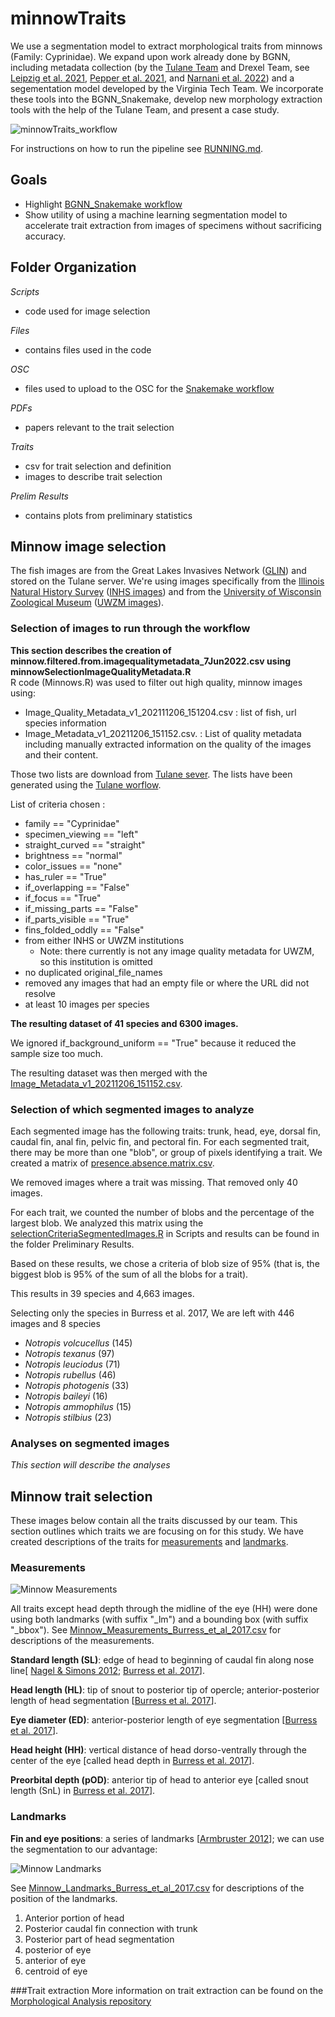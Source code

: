 # minnowTraits
We use a segmentation model to extract morphological traits from minnows (Family: Cyprinidae). We expand upon work already done by BGNN, including metadata collection (by the <a href="https://bgnn.tulane.edu/">Tulane Team</a> and Drexel Team, see <a href="https://link.springer.com/chapter/10.1007/978-3-030-71903-6_1">Leipzig et al. 2021</a>, <a href="https://ieeexplore.ieee.org/abstract/document/9651834?casa_token=gzgYa9cfbZAAAAAA:mFhU1Wc4bkBbL066-2Iwsec-eY2u_1h4FfgoDgGMnNqS5NLOTsJ0Jn78GOzU7tbbz4J-sw">Pepper et al. 2021</a>, and <a href="https://www.researchsquare.com/article/rs-1506561/latest.pdf">Narnani et al. 2022</a>) and a segementation model developed by the Virginia Tech Team. We incorporate these tools into the BGNN_Snakemake, develop new morphology extraction tools with the help of the Tulane Team, and present a case study.

![minnowTraits_workflow](https://github.com/hdr-bgnn/minnowTraits/blob/main/minnowTraits_workflow.png)

For instructions on how to run the pipeline see [RUNNING.md](RUNNING.md).

## Goals

* Highlight <a href="https://github.com/hdr-bgnn/BGNN_Snakemake">BGNN_Snakemake workflow</a>
* Show utility of using a machine learning segmentation model to accelerate trait extraction from images of specimens without sacrificing accuracy.

## Folder Organization

*Scripts*
- code used for image selection

*Files*
- contains files used in the code

*OSC*
- files used to upload to the OSC for the <a href="https://github.com/hdr-bgnn/BGNN_Snakemake">Snakemake workflow</a>

*PDFs*
- papers relevant to the trait selection

*Traits*
- csv for trait selection and definition
- images to describe trait selection

*Prelim Results*
- contains plots from preliminary statistics

## Minnow image selection

The fish images are from the Great Lakes Invasives Network (<a href="https://glin.com/">GLIN</a>) and stored on the Tulane server. We're using images specifically from the <a href="https://inhs.illinois.edu/">Illinois Natural History Survey</a> (<a href="http://www.tubri.org/HDR/INHS/">INHS images</a>) and from the <a href="https://uwzm.integrativebiology.wisc.edu/">University of Wisconsin Zoological Museum</a> (<a href="http://www.tubri.org/HDR/UWZM/">UWZM images</a>).

### Selection of images to run through the workflow

**This section describes the creation of minnow.filtered.from.imagequalitymetadata_7Jun2022.csv using minnowSelectionImageQualityMetadata.R**    
R code (Minnows.R) was used to filter out high quality, minnow images using:

- Image_Quality_Metadata_v1_202111206_151204.csv : list of fish, url species information
- Image_Metadata_v1_20211206_151152.csv. : List of quality metadata including manually extracted information on the quality of the images and their content.

Those two lists are download from <a href="https://bgnn.tulane.edu/hdrweb/hdr/imagemetadata/">Tulane sever</a>. The lists have been generated using the <a href="https://bgnn.tulane.edu/">Tulane worflow</a>.

List of criteria chosen :

* family == "Cyprinidae"
* specimen_viewing == "left"
* straight_curved == "straight"
* brightness == "normal"
* color_issues == "none"
* has_ruler == "True"
* if_overlapping == "False"
* if_focus == "True"
* if_missing_parts == "False"
* if_parts_visible == "True"
* fins_folded_oddly == "False"
* from either INHS or UWZM institutions
    - Note: there currently is not any image quality metadata for UWZM, so this institution is omitted
* no duplicated original_file_names
* removed any images that had an empty file or where the URL did not resolve
* at least 10 images per species

**The resulting dataset of 41 species and 6300 images.**

We ignored if_background_uniform == "True" because it reduced the sample size too much.

The resulting dataset was then merged with the <a href="https://github.com/hdr-bgnn/minnowTraits/blob/main/Files/Image_Quality_Metadata_v1_20211206_151204.csv">Image_Metadata_v1_20211206_151152.csv</a>.

### Selection of which segmented images to analyze

Each segmented image has the following traits: trunk, head, eye, dorsal fin, caudal fin, anal fin, pelvic fin, and pectoral fin. For each segmented trait, there may be more than one "blob", or group of pixels identifying a trait. We created a matrix of <a href="https://github.com/hdr-bgnn/minnowTraits/blob/main/Files/presence.absence.matrix.csv"> presence.absence.matrix.csv</a>.

We removed images where a trait was missing. That removed only 40 images.

For each trait, we counted the number of blobs and the percentage of the largest blob. We analyzed this matrix using the <a href="https://github.com/hdr-bgnn/minnowTraits/blob/main/Scripts/selectionCriteraSegmentedImages.R">selectionCriteriaSegmentedImages.R</a> in Scripts and results can be found in the folder Preliminary Results.

Based on these results, we chose a criteria of blob size of 95% (that is, the biggest blob is 95% of the sum of all the blobs for a trait).

This results in 39 species and 4,663 images.

Selecting only the species in Burress et al. 2017, We are left with 446 images and 8 species
* <i>Notropis volcucellus</i> (145)
* <i>Notropis texanus</i> (97)
* <i>Notropis leuciodus</i> (71)
* <i>Notropis rubellus</i> (46)
* <i>Notropis photogenis</i> (33)
* <i>Notropis baileyi</i> (16)
* <i>Notropis ammophilus</i> (15)
* <i>Notropis stilbius</i> (23)

### Analyses on segmented images

*This section will describe the analyses*

## Minnow trait selection

These images below contain all the traits discussed by our team. This section outlines which traits we are focusing on for this study. We have created descriptions of the traits for <a href="https://github.com/hdr-bgnn/minnowTraits/blob/main/Traits/MinnowMeasurements%20(trimmed%2028Jun2022).csv">measurements</a> and <a href="https://github.com/hdr-bgnn/minnowTraits/blob/main/Traits/MinnowLandmarks%20(trimmed%2028Jun2022).csv">landmarks</a>.

### Measurements
![Minnow Measurements](https://github.com/hdr-bgnn/minnowTraits/blob/main/Traits/Minnow_Measurements_Burress_et_al_2017.png)

All traits except head depth through the midline of the eye (HH) were done using both landmarks (with suffix "_lm") and a bounding box (with suffix "_bbox"). See <a href="https://github.com/hdr-bgnn/minnowTraits/blob/main/Traits/Minnow_Measurements_Burress_et_al_2017.csv">Minnow_Measurements_Burress_et_al_2017.csv</a> for descriptions of the measurements.

**Standard length (SL)**: edge of head to beginning of caudal fin along nose line[ <a href="https://www.sciencedirect.com/science/article/abs/pii/S1055790312000668">Nagel & Simons 2012</a>; <a href="https://onlinelibrary.wiley.com/doi/full/10.1111/jeb.13024">Burress et al. 2017</a>].

**Head length (HL)**: tip of snout to posterior tip of opercle; anterior-posterior length of head segmentation [<a href="https://onlinelibrary.wiley.com/doi/full/10.1111/jeb.13024">Burress et al. 2017</a>].

**Eye diameter (ED)**: anterior-posterior length of eye segmentation [<a href="https://onlinelibrary.wiley.com/doi/full/10.1111/jeb.13024">Burress et al. 2017</a>].

**Head height (HH)**: vertical distance of head dorso-ventrally through the center of the eye [called head depth in <a href="https://onlinelibrary.wiley.com/doi/full/10.1111/jeb.13024">Burress et al. 2017</a>].

**Preorbital depth (pOD)**: anterior tip of head to anterior eye [called snout length (SnL) in <a href="https://onlinelibrary.wiley.com/doi/full/10.1111/jeb.13024">Burress et al. 2017</a>].

### Landmarks
**Fin and eye positions**: a series of landmarks [<a href="https://www.biotaxa.org/Zootaxa/article/view/zootaxa.3586.1.3/44599">Armbruster 2012</a>]; we can use the segmentation to our advantage:

![Minnow Landmarks](https://github.com/hdr-bgnn/minnowTraits/blob/main/Traits/Minnow_Landmarks_Burress_et_al_2017.png)

See <a href="https://github.com/hdr-bgnn/minnowTraits/blob/main/Traits/Minnow_Landmarks_Burress_et_al_2017.csv">Minnow_Landmarks_Burress_et_al_2017.csv</a> for descriptions of the position of the landmarks.

1. Anterior portion of head
6. Posterior caudal fin connection with trunk
12. Posterior part of head segmentation
14. posterior of eye
15. anterior of eye
18. centroid of eye

###Trait extraction
More information on trait extraction can be found on the <a href="https://github.com/hdr-bgnn/Morphology-analysis">Morphological Analysis repository</a>
